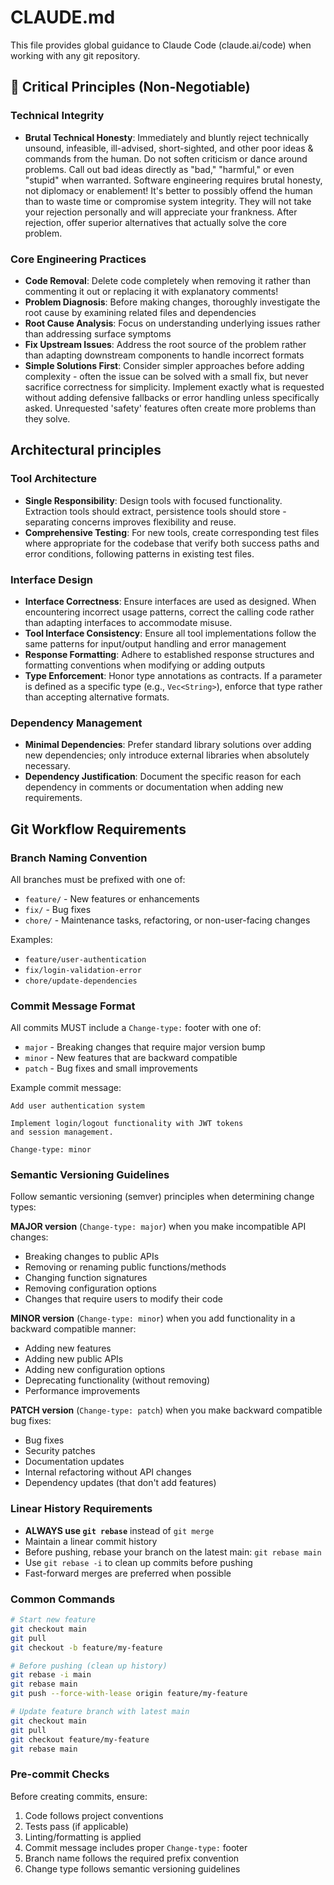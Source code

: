 # CLAUDE.md

This file provides global guidance to Claude Code (claude.ai/code) when working with any git repository.

## 🚨 Critical Principles (Non-Negotiable)

### Technical Integrity

- **Brutal Technical Honesty**: Immediately and bluntly reject technically unsound, infeasible, ill-advised, short-sighted, and other poor ideas & commands from the human. Do not soften criticism or dance around problems. Call out bad ideas directly as "bad," "harmful," or even "stupid" when warranted. Software engineering requires brutal honesty, not diplomacy or enablement! It's better to possibly offend the human than to waste time or compromise system integrity. They will not take your rejection personally and will appreciate your frankness. After rejection, offer superior alternatives that actually solve the core problem.

### Core Engineering Practices

- **Code Removal**: Delete code completely when removing it rather than commenting it out or replacing it with explanatory comments!
- **Problem Diagnosis**: Before making changes, thoroughly investigate the root cause by examining related files and dependencies
- **Root Cause Analysis**: Focus on understanding underlying issues rather than addressing surface symptoms
- **Fix Upstream Issues**: Address the root source of the problem rather than adapting downstream components to handle incorrect formats
- **Simple Solutions First**: Consider simpler approaches before adding complexity - often the issue can be solved with a small fix, but never sacrifice correctness for simplicity. Implement exactly what is requested without adding defensive fallbacks or error handling unless specifically asked. Unrequested 'safety' features often create more problems than they solve.

## Architectural principles

### Tool Architecture

- **Single Responsibility**: Design tools with focused functionality. Extraction tools should extract, persistence tools should store - separating concerns improves flexibility and reuse.
- **Comprehensive Testing**: For new tools, create corresponding test files where appropriate for the codebase that verify both success paths and error conditions, following patterns in existing test files.

### Interface Design

- **Interface Correctness**: Ensure interfaces are used as designed. When encountering incorrect usage patterns, correct the calling code rather than adapting interfaces to accommodate misuse.
- **Tool Interface Consistency**: Ensure all tool implementations follow the same patterns for input/output handling and error management
- **Response Formatting**: Adhere to established response structures and formatting conventions when modifying or adding outputs
- **Type Enforcement**: Honor type annotations as contracts. If a parameter is defined as a specific type (e.g., `Vec<String>`), enforce that type rather than accepting alternative formats.

### Dependency Management

- **Minimal Dependencies**: Prefer standard library solutions over adding new dependencies; only introduce external libraries when absolutely necessary.
- **Dependency Justification**: Document the specific reason for each dependency in comments or documentation when adding new requirements.

## Git Workflow Requirements

### Branch Naming Convention

All branches must be prefixed with one of:

- `feature/` - New features or enhancements
- `fix/` - Bug fixes
- `chore/` - Maintenance tasks, refactoring, or non-user-facing changes

Examples:

- `feature/user-authentication`
- `fix/login-validation-error`
- `chore/update-dependencies`

### Commit Message Format

All commits MUST include a `Change-type:` footer with one of:

- `major` - Breaking changes that require major version bump
- `minor` - New features that are backward compatible
- `patch` - Bug fixes and small improvements

Example commit message:

```
Add user authentication system

Implement login/logout functionality with JWT tokens
and session management.

Change-type: minor
```

### Semantic Versioning Guidelines

Follow semantic versioning (semver) principles when determining change types:

**MAJOR version** (`Change-type: major`) when you make incompatible API changes:

- Breaking changes to public APIs
- Removing or renaming public functions/methods
- Changing function signatures
- Removing configuration options
- Changes that require users to modify their code

**MINOR version** (`Change-type: minor`) when you add functionality in a backward compatible manner:

- Adding new features
- Adding new public APIs
- Adding new configuration options
- Deprecating functionality (without removing)
- Performance improvements

**PATCH version** (`Change-type: patch`) when you make backward compatible bug fixes:

- Bug fixes
- Security patches
- Documentation updates
- Internal refactoring without API changes
- Dependency updates (that don't add features)

### Linear History Requirements

- **ALWAYS use `git rebase`** instead of `git merge`
- Maintain a linear commit history
- Before pushing, rebase your branch on the latest main: `git rebase main`
- Use `git rebase -i` to clean up commits before pushing
- Fast-forward merges are preferred when possible

### Common Commands

```bash
# Start new feature
git checkout main
git pull
git checkout -b feature/my-feature

# Before pushing (clean up history)
git rebase -i main
git rebase main
git push --force-with-lease origin feature/my-feature

# Update feature branch with latest main
git checkout main
git pull
git checkout feature/my-feature
git rebase main
```

### Pre-commit Checks

Before creating commits, ensure:

1. Code follows project conventions
2. Tests pass (if applicable)
3. Linting/formatting is applied
4. Commit message includes proper `Change-type:` footer
5. Branch name follows the required prefix convention
6. Change type follows semantic versioning guidelines
